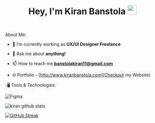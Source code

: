 
<h1 align="center">Hey, I'm Kiran Banstola <img src="https://raw.githubusercontent.com/MartinHeinz/MartinHeinz/master/wave.gif" width="30px"></h1>
<br>


About Me:

- 🌱 I’m currently working as **UX/UI Designer Freelance** 

- 💬 Ask me about **anything!**

- 📫 How to reach me **banstolakiran11@gmail.com**

- 🌐 Portfolio - [http://www.kiranbanstola.com](Checkout my Website)

-🖥️ Tools & Technologies:

![Figma](https://img.shields.io/badge/-Figma-000?style=flat-square&logo=Figma)


<!-- My Github Stats -->
<img  src="https://github-readme-stats.vercel.app/api?username=kiranbanstola&show_icons=true&theme=dark&icon_color=6392DF" alt="kiran github stats"/>

[![GitHub Streak](https://github-readme-streak-stats.herokuapp.com?user=kiranbanstola&theme=dracula&hide_border=true&date_format=M%20j%5B%2C%20Y%5D)](https://git.io/streak-stats)






<!-- 👋 Hi, I’m @kiranbanstola.
- 👀 I’m interested in UX Designing, Front-End Designing.
- 🌱 I’m currently learning Bachelor in Computer Science and Information Technology.
- 📫 Email: banstolakiran11@gmail.com


kiranbanstola/kiranbanstola is a ✨ special ✨ repository because its `README.md` (this file) appears on your GitHub profile.
You can click the Preview link to take a look at your changes.
-->
